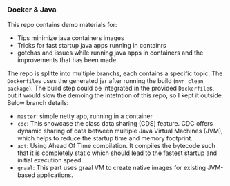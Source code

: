 ### Docker & Java

This repo contains demo materials for:
+ Tips minimize java containers images
+ Tricks for fast startup java apps running in containrs
+ gotchas and issues while running java apps in containers and the improvements that has been made

The repo is splitte into multiple branchs, each contains a specific topic. The `Dockerfile`s uses the generated jar after running the build (`mvn clean package`). The build step could be integrated in the provided `Dockerfile`s, but it would slow the demoing the intetntion of this repo, so I kept it outside. Below branch details:
+ `master`: simple netty app, running in a container
+ `cdc`: This showcase the class data sharing (CDS) feature. CDC offers dynamic sharing of data between multiple Java Virtual Machines (JVM), which helps to reduce the startup time and memory footprint.
+ `aot`: Using Ahead Of Time compilation. It compiles the bytecode such that it is completely static which should lead to the fastest startup and initial execution speed.
+ `graal`: This part uses graal VM to create native images for existing JVM-based applications. 